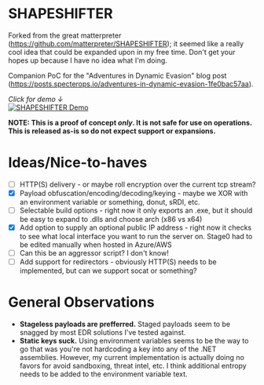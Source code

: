 # SHAPESHIFTER
Forked from the great matterpreter (https://github.com/matterpreter/SHAPESHIFTER); it seemed like a really cool idea that could be expanded upon in my free time. Don't get your hopes up because I have no idea what I'm doing.

Companion PoC for the "Adventures in Dynamic Evasion" blog post (https://posts.specterops.io/adventures-in-dynamic-evasion-1fe0bac57aa).

_Click for demo ↓_  
[![SHAPESHIFTER Demo](https://i.vimeocdn.com/video/1009819790_640x360.webp)](https://vimeo.com/487937178)

**NOTE: This is a proof of concept _only_. It is not safe for use on operations. This is released as-is so do not expect support or expansions.**

# Ideas/Nice-to-haves
- [ ] HTTP(S) delivery - or maybe roll encryption over the current tcp stream?
- [X] Payload obfuscation/encoding/decoding/keying - maybe we XOR with an environment variable or something, donut, sRDI, etc. 
- [ ] Selectable build options - right now it only exports an .exe, but it should be easy to expand to .dlls and choose arch (x86 vs x64)
- [X] Add option to supply an optional public IP address - right now it checks to see what local interface you want to run the server on. Stage0 had to be edited manually when hosted in Azure/AWS
- [ ] Can this be an aggressor script? I don't know!
- [ ] Add support for redirectors - obviously HTTP(S) needs to be implemented, but can we support socat or something?

# General Observations
* **Stageless payloads are prefferred.** Staged payloads seem to be snagged by most EDR solutions I've tested against.
* **Static keys suck.** Using environment variables seems to be the way to go that was you're not hardcoding a key into any of the .NET assemblies. However, my current implementation is actually doing no favors for avoid sandboxing, threat intel, etc. I think additional entropy needs to be added to the environment variable text.
